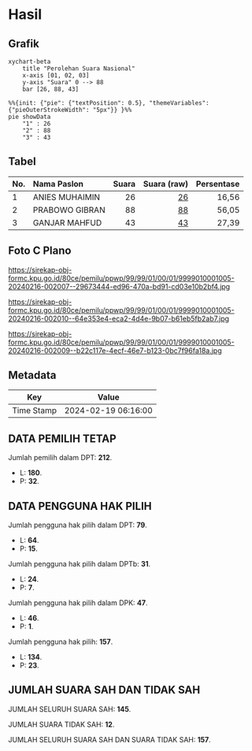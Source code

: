 # Hasil

## Grafik

```mermaid
xychart-beta
    title "Perolehan Suara Nasional"
    x-axis [01, 02, 03]
    y-axis "Suara" 0 --> 88
    bar [26, 88, 43]
```

```mermaid
%%{init: {"pie": {"textPosition": 0.5}, "themeVariables": {"pieOuterStrokeWidth": "5px"}} }%%
pie showData
    "1" : 26
    "2" : 88
    "3" : 43
```

## Tabel

| No. | Nama Paslon    | Suara | Suara (raw) | Persentase |
|:--- |:-------------- | -----:| -----------:| ----------:|
| 1   | ANIES MUHAIMIN | 26    | [26][p-1]   | 16,56      |
| 2   | PRABOWO GIBRAN | 88    | [88][p-2]   | 56,05      |
| 3   | GANJAR MAHFUD  | 43    | [43][p-3]   | 27,39      |


[p-1]: https://github.com/gigit-pemilu/pemilu-2024/blob/main/pilpres/hitung-suara/sub/99-luar-negeri/sub/99-roma-italia/sub/01-roma-italia/sub/0001-roma-italia/sub/005-ksk-003/sub/paslon-1.txt
[p-2]: https://github.com/gigit-pemilu/pemilu-2024/blob/main/pilpres/hitung-suara/sub/99-luar-negeri/sub/99-roma-italia/sub/01-roma-italia/sub/0001-roma-italia/sub/005-ksk-003/sub/paslon-2.txt
[p-3]: https://github.com/gigit-pemilu/pemilu-2024/blob/main/pilpres/hitung-suara/sub/99-luar-negeri/sub/99-roma-italia/sub/01-roma-italia/sub/0001-roma-italia/sub/005-ksk-003/sub/paslon-3.txt

## Foto C Plano

https://sirekap-obj-formc.kpu.go.id/80ce/pemilu/ppwp/99/99/01/00/01/9999010001005-20240216-002007--29673444-ed96-470a-bd91-cd03e10b2bf4.jpg

https://sirekap-obj-formc.kpu.go.id/80ce/pemilu/ppwp/99/99/01/00/01/9999010001005-20240216-002010--64e353e4-eca2-4d4e-9b07-b61eb5fb2ab7.jpg

https://sirekap-obj-formc.kpu.go.id/80ce/pemilu/ppwp/99/99/01/00/01/9999010001005-20240216-002009--b22c117e-4ecf-46e7-b123-0bc7f96fa18a.jpg


## Metadata

| Key        | Value               |
| ---------- | ------------------- |
| Time Stamp | 2024-02-19 06:16:00 |


## DATA PEMILIH TETAP

Jumlah pemilih dalam DPT: **212**.
 * L: **180**.
 * P: **32**.

## DATA PENGGUNA HAK PILIH

Jumlah pengguna hak pilih dalam DPT: **79**.
 * L: **64**.
 * P: **15**.

Jumlah pengguna hak pilih dalam DPTb: **31**.
 * L: **24**.
 * P: **7**.

Jumlah pengguna hak pilih dalam DPK: **47**.
 * L: **46**.
 * P: **1**.

Jumlah pengguna hak pilih: **157**.
 * L: **134**.
 * P: **23**.

## JUMLAH SUARA SAH DAN TIDAK SAH

JUMLAH SELURUH SUARA SAH: **145**.

JUMLAH SUARA TIDAK SAH: **12**.

JUMLAH SELURUH SUARA SAH DAN SUARA TIDAK SAH: **157**.


